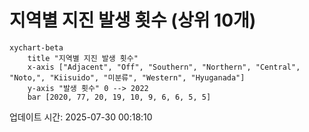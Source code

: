 # 지역별 지진 발생 횟수 (상위 10개)

```mermaid
xychart-beta
    title "지역별 지진 발생 횟수"
    x-axis ["Adjacent", "Off", "Southern", "Northern", "Central", "Noto,", "Kiisuido", "미분류", "Western", "Hyuganada"]
    y-axis "발생 횟수" 0 --> 2022
    bar [2020, 77, 20, 19, 10, 9, 6, 6, 5, 5]
```

업데이트 시간: 2025-07-30 00:18:10
